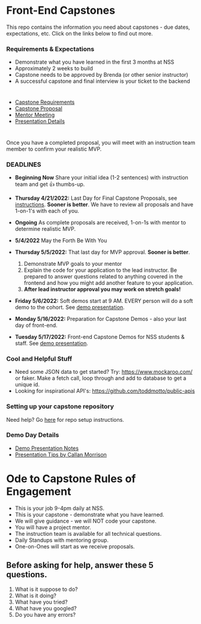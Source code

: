 # Front-End Capstones
This repo contains the information you need about capstones - due dates, expectations, etc. Click on the links below to find out more.

### Requirements & Expectations

* Demonstrate what you have learned in the first 3 months at NSS
* Approximately 2 weeks to build
* Capstone needs to be approved by Brenda (or other senior instructor)
* A successful capstone and final interview is your ticket to the backend

#
>>

* [Capstone Requirements](./01-requirements.md)
* [Capstone Proposal](./02-capstone-proposal.md)
* [Mentor Meeting](./03-mentor-one-on-ones.md)
* [Presentation Details](./05-presentation.md)

#
Once you have a completed proposal, you will meet with an instruction team member to confirm your realistic MVP.



### DEADLINES
* **Beginning Now** Share your initial idea (1-2 sentences) with instruction team and get 👍 thumbs-up.

* **Thursday 4/21/2022:** Last Day for Final Capstone Proposals, see [instructions](./02-capstone-proposal.md). **Sooner is better**. We have to review all proposals and have 1-on-1's with each of you.

* **Ongoing** As complete proposals are received, 1-on-1s with mentor to determine realistic MVP.
* **5/4/2022** May the Forth Be With You 
* **Thursday 5/5/2022:** That last day for MVP approval. **Sooner is better**. 
	1. Demonstrate MVP goals to your mentor
	2. Explain the code for your application to the lead instructor. Be prepared to answer questions related to anything covered in the frontend and how you might add another feature to your application.
	4. **After lead instructor approval you may work on stretch goals!**

* **Friday 5/6/2022:** Soft demos start at 9 AM. EVERY person will do a soft demo to the cohort. See [demo presentation](./05-presentation.md).

* **Monday 5/16/2022:** Preparation for Capstone Demos - also your last day of front-end.

* **Tuesday 5/17/2022:** Front-end Capstone Demos for NSS students & staff. See [demo presentation](./05-presentation.md).


### Cool and Helpful Stuff
* Need some JSON data to get started? Try: https://www.mockaroo.com/ or faker.
Make a fetch call, loop through and add to database to get a unique id.
* Looking for inspirational API's: https://github.com/toddmotto/public-apis

### Setting up your capstone repository

Need help? Go [here](./04-setting-up-your-repo.md) for repo setup instructions.

### Demo Day Details
* [Demo Presentation Notes](./05-presentation.md)
* [Presentation Tips by Callan Morrison](https://docs.google.com/document/d/1QNOeCBsw4tMSl-5xp1nF65Z8Ot0FqZBrJYXu_Nsa_Uc/edit#heading=h.25d10zvggrmu)

# Ode to Capstone Rules of Engagement
* This is your job 9-4pm daily at NSS.
* This is your capstone - demonstrate what you have learned.
* We will give guidance - we will NOT code your capstone.
* You will have a project mentor.
* The instruction team is available for all technical questions.
* Daily Standups with mentoring group.
* One-on-Ones will start as we receive proposals.

## Before asking for help, answer these 5 questions.
1. What is it suppose to do?
1. What is it doing?
1. What have you tried?
1. What have you googled?
1. Do you have any errors?


